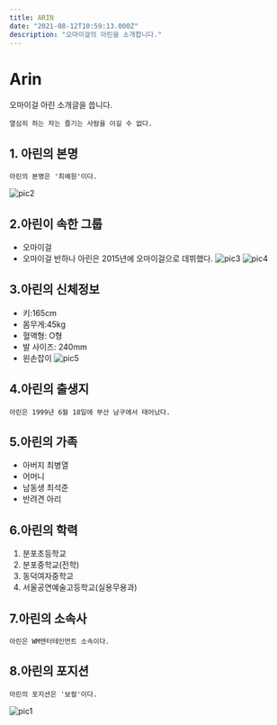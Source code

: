 ```yaml
---
title: ARIN
date: "2021-08-12T10:59:13.000Z"
description: "오마이걸의 아린을 소개합니다."
---
```


# Arin

오마이걸 아린 소개글을 씁니다.

    열심히 하는 자는 즐기는 사람을 이길 수 없다.

## 1. 아린의 본명
    아린의 본명은 '최예원'이다.
![pic2](pic2.jpg "pic title")
## 2.아린이 속한 그룹
- 오마이걸
- 오마이걸 반하나
    아린은 2015년에 오마이걸으로 데뷔했다.
![pic3](pic3.jpg "pic title")
![pic4](pic4.jpg "pic title")

## 3.아린의 신체정보
- 키:165cm
- 몸무게:45kg
- 혈액형: O형
- 발 사이즈: 240mm
- 왼손잡이
![pic5](pic5.jpg "pic title")
## 4.아린의 출생지
    아린은 1999년 6월 18일에 부산 남구에서 태어났다.

## 5.아린의 가족
- 아버지 최병열
- 어머니 
- 남동생 최석준
- 반려견 아리

## 6.아린의 학력
1. 분포초등학교
2. 분포중학교(전학)
3. 동덕여자중학교
4. 서울공연예술고등학교(실용무용과)

## 7.아린의 소속사
    아린은 WM엔터테인먼트 소속이다.

## 8.아린의 포지션
    아린의 포지션은 '보컬'이다.

![pic1](pic1.jpg "pic title")